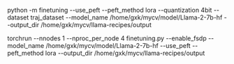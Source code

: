 python -m finetuning --use_peft --peft_method lora --quantization 4bit --dataset traj_dataset  --model_name  /home/gxk/mycv/model/Llama-2-7b-hf --output_dir /home/gxk/mycv/llama-recipes/output

torchrun --nnodes 1 --nproc_per_node 4  finetuning.py --enable_fsdp --model_name /home/gxk/mycv/model/Llama-2-7b-hf --use_peft --peft_method lora --output_dir /home/gxk/mycv/llama-recipes/output